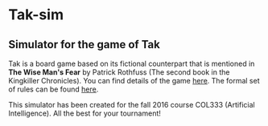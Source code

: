 # Tak-sim
## Simulator for the game of Tak

Tak is a board game based on its fictional counterpart that is mentioned in **The Wise Man's Fear** by Patrick Rothfuss (The second book in the Kingkiller Chronicles). You can find details of the game [here](http://cheapass.com/tak/). The formal set of rules can be found [here](http://www.cheapass.com/sites/default/files/TAKBetaRules9-9.pdf).

This simulator has been created for the fall 2016 course COL333 (Artificial Intelligence). All the best for your tournament!
